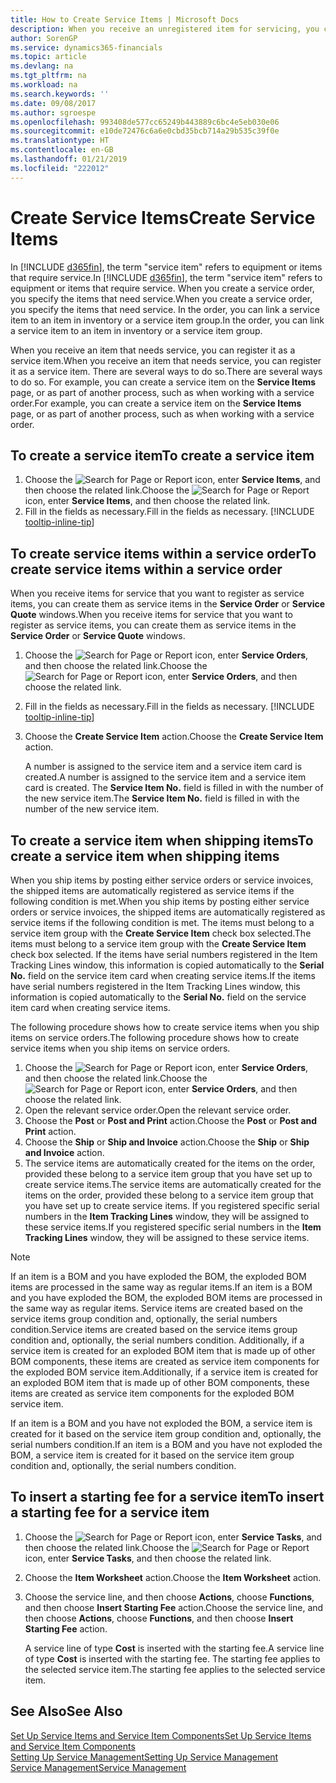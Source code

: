 ```yaml
---
title: How to Create Service Items | Microsoft Docs
description: When you receive an unregistered item for servicing, you can register it as a service item.
author: SorenGP
ms.service: dynamics365-financials
ms.topic: article
ms.devlang: na
ms.tgt_pltfrm: na
ms.workload: na
ms.search.keywords: ''
ms.date: 09/08/2017
ms.author: sgroespe
ms.openlocfilehash: 993408de577cc65249b443889c6bc4e5eb030e06
ms.sourcegitcommit: e10de72476c6a6e0cbd35bcb714a29b535c39f0e
ms.translationtype: HT
ms.contentlocale: en-GB
ms.lasthandoff: 01/21/2019
ms.locfileid: "222012"
---
```

# <a name="create-service-items"></a><span data-ttu-id="abb43-103">Create Service Items</span><span class="sxs-lookup"><span data-stu-id="abb43-103">Create Service Items</span></span>
<span data-ttu-id="abb43-104">In [!INCLUDE [d365fin](includes/d365fin_md.md)], the term "service item" refers to equipment or items that require service.</span><span class="sxs-lookup"><span data-stu-id="abb43-104">In [!INCLUDE [d365fin](includes/d365fin_md.md)], the term "service item" refers to equipment or items that require service.</span></span> <span data-ttu-id="abb43-105">When you create a service order, you specify the items that need service.</span><span class="sxs-lookup"><span data-stu-id="abb43-105">When you create a service order, you specify the items that need service.</span></span> <span data-ttu-id="abb43-106">In the order, you can link a service item to an item in inventory or a service item group.</span><span class="sxs-lookup"><span data-stu-id="abb43-106">In the order, you can link a service item to an item in inventory or a service item group.</span></span>    

<span data-ttu-id="abb43-107">When you receive an item that needs service, you can register it as a service item.</span><span class="sxs-lookup"><span data-stu-id="abb43-107">When you receive an item that needs service, you can register it as a service item.</span></span> <span data-ttu-id="abb43-108">There are several ways to do so.</span><span class="sxs-lookup"><span data-stu-id="abb43-108">There are several ways to do so.</span></span> <span data-ttu-id="abb43-109">For example, you can create a service item on the **Service Items** page, or as part of another process, such as when working with a service order.</span><span class="sxs-lookup"><span data-stu-id="abb43-109">For example, you can create a service item on the **Service Items** page, or as part of another process, such as when working with a service order.</span></span>   

## <a name="to-create-a-service-item"></a><span data-ttu-id="abb43-110">To create a service item</span><span class="sxs-lookup"><span data-stu-id="abb43-110">To create a service item</span></span>  
1. <span data-ttu-id="abb43-111">Choose the ![Search for Page or Report](media/ui-search/search_small.png "Search for Page or Report icon") icon, enter **Service Items**, and then choose the related link.</span><span class="sxs-lookup"><span data-stu-id="abb43-111">Choose the ![Search for Page or Report](media/ui-search/search_small.png "Search for Page or Report icon") icon, enter **Service Items**, and then choose the related link.</span></span>
2. <span data-ttu-id="abb43-112">Fill in the fields as necessary.</span><span class="sxs-lookup"><span data-stu-id="abb43-112">Fill in the fields as necessary.</span></span> [!INCLUDE [tooltip-inline-tip](includes/tooltip-inline-tip_md.md)]  

## <a name="to-create-service-items-within-a-service-order"></a><span data-ttu-id="abb43-113">To create service items within a service order</span><span class="sxs-lookup"><span data-stu-id="abb43-113">To create service items within a service order</span></span>  
<span data-ttu-id="abb43-114">When you receive items for service that you want to register as service items, you can create them as service items in the **Service Order** or **Service Quote** windows.</span><span class="sxs-lookup"><span data-stu-id="abb43-114">When you receive items for service that you want to register as service items, you can create them as service items in the **Service Order** or **Service Quote** windows.</span></span>  

1. <span data-ttu-id="abb43-115">Choose the ![Search for Page or Report](media/ui-search/search_small.png "Search for Page or Report icon") icon, enter **Service Orders**, and then choose the related link.</span><span class="sxs-lookup"><span data-stu-id="abb43-115">Choose the ![Search for Page or Report](media/ui-search/search_small.png "Search for Page or Report icon") icon, enter **Service Orders**, and then choose the related link.</span></span>  
2. <span data-ttu-id="abb43-116">Fill in the fields as necessary.</span><span class="sxs-lookup"><span data-stu-id="abb43-116">Fill in the fields as necessary.</span></span> [!INCLUDE [tooltip-inline-tip](includes/tooltip-inline-tip_md.md)]  
3. <span data-ttu-id="abb43-117">Choose the **Create Service Item** action.</span><span class="sxs-lookup"><span data-stu-id="abb43-117">Choose the **Create Service Item** action.</span></span>  

    <span data-ttu-id="abb43-118">A number is assigned to the service item and a service item card is created.</span><span class="sxs-lookup"><span data-stu-id="abb43-118">A number is assigned to the service item and a service item card is created.</span></span> <span data-ttu-id="abb43-119">The **Service Item No.** field is filled in with the number of the new service item.</span><span class="sxs-lookup"><span data-stu-id="abb43-119">The **Service Item No.** field is filled in with the number of the new service item.</span></span>

## <a name="to-create-a-service-item-when-shipping-items"></a><span data-ttu-id="abb43-120">To create a service item when shipping items</span><span class="sxs-lookup"><span data-stu-id="abb43-120">To create a service item when shipping items</span></span>  
<span data-ttu-id="abb43-121">When you ship items by posting either service orders or service invoices, the shipped items are automatically registered as service items if the following condition is met.</span><span class="sxs-lookup"><span data-stu-id="abb43-121">When you ship items by posting either service orders or service invoices, the shipped items are automatically registered as service items if the following condition is met.</span></span> <span data-ttu-id="abb43-122">The items must belong to a service item group with the **Create Service Item** check box selected.</span><span class="sxs-lookup"><span data-stu-id="abb43-122">The items must belong to a service item group with the **Create Service Item** check box selected.</span></span> <span data-ttu-id="abb43-123">If the items have serial numbers registered in the Item Tracking Lines window, this information is copied automatically to the **Serial No.** field on the service item card when creating service items.</span><span class="sxs-lookup"><span data-stu-id="abb43-123">If the items have serial numbers registered in the Item Tracking Lines window, this information is copied automatically to the **Serial No.** field on the service item card when creating service items.</span></span>  

<span data-ttu-id="abb43-124">The following procedure shows how to create service items when you ship items on service orders.</span><span class="sxs-lookup"><span data-stu-id="abb43-124">The following procedure shows how to create service items when you ship items on service orders.</span></span>  

1. <span data-ttu-id="abb43-125">Choose the ![Search for Page or Report](media/ui-search/search_small.png "Search for Page or Report icon") icon, enter **Service Orders**, and then choose the related link.</span><span class="sxs-lookup"><span data-stu-id="abb43-125">Choose the ![Search for Page or Report](media/ui-search/search_small.png "Search for Page or Report icon") icon, enter **Service Orders**, and then choose the related link.</span></span>  
2. <span data-ttu-id="abb43-126">Open the relevant service order.</span><span class="sxs-lookup"><span data-stu-id="abb43-126">Open the relevant service order.</span></span>  
3. <span data-ttu-id="abb43-127">Choose the **Post** or **Post and Print** action.</span><span class="sxs-lookup"><span data-stu-id="abb43-127">Choose the **Post** or **Post and Print** action.</span></span>  
4. <span data-ttu-id="abb43-128">Choose the **Ship** or **Ship and Invoice** action.</span><span class="sxs-lookup"><span data-stu-id="abb43-128">Choose the **Ship** or **Ship and Invoice** action.</span></span>  
5. <span data-ttu-id="abb43-129">The service items are automatically created for the items on the order, provided these belong to a service item group that you have set up to create service items.</span><span class="sxs-lookup"><span data-stu-id="abb43-129">The service items are automatically created for the items on the order, provided these belong to a service item group that you have set up to create service items.</span></span> <span data-ttu-id="abb43-130">If you registered specific serial numbers in the **Item Tracking Lines** window, they will be assigned to these service items.</span><span class="sxs-lookup"><span data-stu-id="abb43-130">If you registered specific serial numbers in the **Item Tracking Lines** window, they will be assigned to these service items.</span></span>  

> [!NOTE]  
>  <span data-ttu-id="abb43-131">If an item is a BOM and you have exploded the BOM, the exploded BOM items are processed in the same way as regular items.</span><span class="sxs-lookup"><span data-stu-id="abb43-131">If an item is a BOM and you have exploded the BOM, the exploded BOM items are processed in the same way as regular items.</span></span> <span data-ttu-id="abb43-132">Service items are created based on the service items group condition and, optionally, the serial numbers condition.</span><span class="sxs-lookup"><span data-stu-id="abb43-132">Service items are created based on the service items group condition and, optionally, the serial numbers condition.</span></span> <span data-ttu-id="abb43-133">Additionally, if a service item is created for an exploded BOM item that is made up of other BOM components, these items are created as service item components for the exploded BOM service item.</span><span class="sxs-lookup"><span data-stu-id="abb43-133">Additionally, if a service item is created for an exploded BOM item that is made up of other BOM components, these items are created as service item components for the exploded BOM service item.</span></span>  
>   
>  <span data-ttu-id="abb43-134">If an item is a BOM and you have not exploded the BOM, a service item is created for it based on the service item group condition and, optionally, the serial numbers condition.</span><span class="sxs-lookup"><span data-stu-id="abb43-134">If an item is a BOM and you have not exploded the BOM, a service item is created for it based on the service item group condition and, optionally, the serial numbers condition.</span></span>  

## <a name="to-insert-a-starting-fee-for-a-service-item"></a><span data-ttu-id="abb43-135">To insert a starting fee for a service item</span><span class="sxs-lookup"><span data-stu-id="abb43-135">To insert a starting fee for a service item</span></span>
1. <span data-ttu-id="abb43-136">Choose the ![Search for Page or Report](media/ui-search/search_small.png "Search for Page or Report icon") icon, enter **Service Tasks**, and then choose the related link.</span><span class="sxs-lookup"><span data-stu-id="abb43-136">Choose the ![Search for Page or Report](media/ui-search/search_small.png "Search for Page or Report icon") icon, enter **Service Tasks**, and then choose the related link.</span></span>
2. <span data-ttu-id="abb43-137">Choose the **Item Worksheet** action.</span><span class="sxs-lookup"><span data-stu-id="abb43-137">Choose the **Item Worksheet** action.</span></span>
3. <span data-ttu-id="abb43-138">Choose the service line, and then choose **Actions**, choose **Functions**, and then choose **Insert Starting Fee** action.</span><span class="sxs-lookup"><span data-stu-id="abb43-138">Choose the service line, and then choose **Actions**, choose **Functions**, and then choose **Insert Starting Fee** action.</span></span>  

    <span data-ttu-id="abb43-139">A service line of type **Cost** is inserted with the starting fee.</span><span class="sxs-lookup"><span data-stu-id="abb43-139">A service line of type **Cost** is inserted with the starting fee.</span></span> <span data-ttu-id="abb43-140">The starting fee applies to the selected service item.</span><span class="sxs-lookup"><span data-stu-id="abb43-140">The starting fee applies to the selected service item.</span></span>

## <a name="see-also"></a><span data-ttu-id="abb43-141">See Also</span><span class="sxs-lookup"><span data-stu-id="abb43-141">See Also</span></span>  
[<span data-ttu-id="abb43-142">Set Up Service Items and Service Item Components</span><span class="sxs-lookup"><span data-stu-id="abb43-142">Set Up Service Items and Service Item Components</span></span>](service-how-setup-service-items.md)  
[<span data-ttu-id="abb43-143">Setting Up Service Management</span><span class="sxs-lookup"><span data-stu-id="abb43-143">Setting Up Service Management</span></span>](service-setup-service.md)  
[<span data-ttu-id="abb43-144">Service Management</span><span class="sxs-lookup"><span data-stu-id="abb43-144">Service Management</span></span>](service-service.md)  
